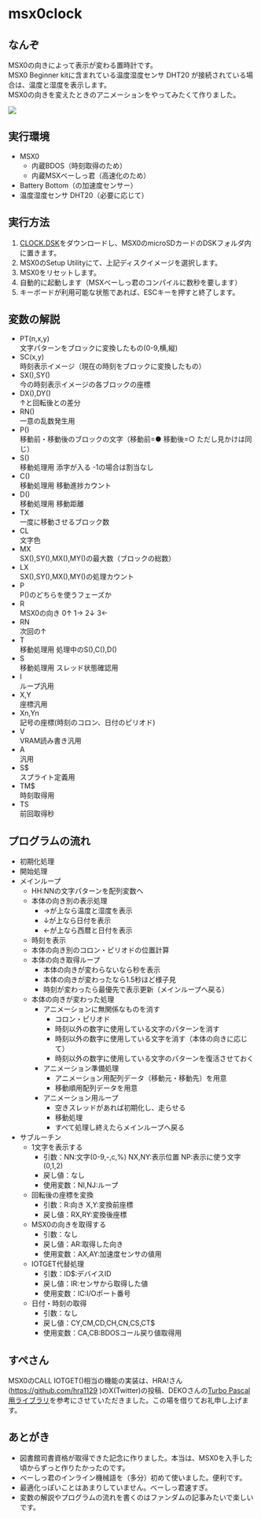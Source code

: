 # msx0clock

## なんぞ
MSX0の向きによって表示が変わる置時計です。  
MSX0 Beginner kitに含まれている温度湿度センサ DHT20 が接続されている場合は、温度と湿度を表示します。  
MSX0の向きを変えたときのアニメーションをやってみたくて作りました。  

[![](https://img.youtube.com/vi/fNjlaWerbAA/0.jpg)](https://youtu.be/fNjlaWerbAA)


## 実行環境
- MSX0
  - 内蔵BDOS（時刻取得のため）
  - 内蔵MSXべーしっ君（高速化のため）
- Battery Bottom（の加速度センサー）
- 温度湿度センサ DHT20（必要に応じて）


## 実行方法
1. [CLOCK.DSK](https://github.com/matsun-ri/msx0clock/raw/main/CLOCK.DSK)をダウンロードし、MSX0のmicroSDカードのDSKフォルダ内に置きます。
2. MSX0のSetup Utilityにて、上記ディスクイメージを選択します。
3. MSX0をリセットします。
4. 自動的に起動します（MSXべーしっ君のコンパイルに数秒を要します）
5. キーボードが利用可能な状態であれば、ESCキーを押すと終了します。


## 変数の解説
- PT(n,x,y)<br>文字パターンをブロックに変換したもの(0-9,横,縦)
- SC(x,y)<br>時刻表示イメージ（現在の時刻をブロックに変換したもの）
- SX(),SY()<br>今の時刻表示イメージの各ブロックの座標
- DX(),DY()<br>↑と回転後との差分
- RN()<br>一意の乱数発生用
- P()<br>移動前・移動後のブロックの文字（移動前=● 移動後=○ ただし見かけは同じ）
- S()<br>移動処理用 添字が入る -1の場合は割当なし
- C()<br>移動処理用 移動進捗カウント
- D()<br>移動処理用 移動距離
- TX<br>一度に移動させるブロック数
- CL<br>文字色
- MX<br>SX(),SY(),MX(),MY()の最大数（ブロックの総数）
- LX<br>SX(),SY(),MX(),MY()の処理カウント
- P<br>P()のどちらを使うフェーズか
- R<br>MSX0の向き 0↑ 1→ 2↓ 3←
- RN<br>次回の↑
- T<br>移動処理用 処理中のS(),C(),D()
- S<br>移動処理用 スレッド状態確認用
- I<br>ループ汎用
- X,Y<br>座標汎用
- Xn,Yn<br>記号の座標(時刻のコロン、日付のピリオド)
- V<br>VRAM読み書き汎用
- A<br>汎用
- S$<br>スプライト定義用
- TM$<br>時刻取得用
- TS<br>前回取得秒


## プログラムの流れ
- 初期化処理
- 開始処理
- メインループ
  - HH:NNの文字パターンを配列変数へ
  - 本体の向き別の表示処理
    - →が上なら温度と湿度を表示
    - ↓が上なら日付を表示
    - ←が上なら西暦と日付を表示
  - 時刻を表示
  - 本体の向き別のコロン・ピリオドの位置計算
  - 本体の向き取得ループ
    - 本体の向きが変わらないなら秒を表示
    - 本体の向きが変わったなら1.5秒ほど様子見
    - 時刻が変わったら最優先で表示更新（メインループへ戻る）
  - 本体の向きが変わった処理
    - アニメーションに無関係なものを消す
      - コロン・ピリオド
      - 時刻以外の数字に使用している文字のパターンを消す
      - 時刻以外の数字に使用している文字を消す（本体の向きに応じて）
      - 時刻以外の数字に使用している文字のパターンを復活させておく
    - アニメーション準備処理
      - アニメーション用配列データ（移動元・移動先）を用意
      - 移動順用配列データを用意
    - アニメーション用ループ
      - 空きスレッドがあれば初期化し、走らせる
      - 移動処理
      - すべて処理し終えたらメインループへ戻る
- サブルーチン
  - 1文字を表示する
    - 引数：NN:文字(0-9,-,c,%) NX,NY:表示位置 NP:表示に使う文字(0,1,2)
    - 戻し値：なし
    - 使用変数：NI,NJ:ループ
  - 回転後の座標を変換
    - 引数：R:向き X,Y:変換前座標
    - 戻し値：RX,RY:変換後座標
  - MSX0の向きを取得する
    - 引数：なし
    - 戻し値：AR:取得した向き
    - 使用変数：AX,AY:加速度センサの値用
  - IOTGET代替処理
    - 引数：ID$:デバイスID
    - 戻し値：IR:センサから取得した値
    - 使用変数：IC:I/Oポート番号
  - 日付・時刻の取得
    - 引数：なし
    - 戻し値：CY,CM,CD,CH,CN,CS,CT$
    - 使用変数：CA,CB:BDOSコール戻り値取得用

## すぺさん
MSX0のCALL IOTGET()相当の機能の実装は、HRA!さん(https://github.com/hra1129 )のX(Twitter)の投稿、DEKOさんの[Turbo Pascal用ライブラリ](https://qiita.com/ht_deko/items/a5c0bf6e7969093beb3c )を参考にさせていただきました。この場を借りてお礼申し上げます。

## あとがき
- 図書館司書資格が取得できた記念に作りました。本当は、MSX0を入手した頃からずっと作りたかったのです。
- べーしっ君のインライン機械語を（多分）初めて使いました。便利です。
- 最適化っぽいことはあまりしていません。べーしっ君速すぎ。
- 変数の解説やプログラムの流れを書くのはファンダムの記事みたいで楽しいです。
